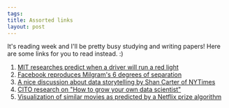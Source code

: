 ```yaml
--- 
tags: 
title: Assorted links
layout: post
---
```

It's reading week and I'll be pretty busy studying and writing papers! Here
are some links for you to read instead. :)

  1. [MIT researches predict when a driver will run a red light](http://www.pcmag.com/article2/0,2817,2397106,00.asp)
  2. [Facebook reproduces Milgram's 6 degrees of separation](https://www.facebook.com/note.php?note_id=10150388519243859)
  3. [A nice discussion about data storytelling by Shan Carter of NYTimes](http://flowingdata.com/2011/12/01/shan-carter-on-data-storytelling/)
  4. [CITO research on "How to grow your own data scientist"](http://www.citoresearch.com/content/growing-your-own-data-scientists)
  5. [Visualization of similar movies as predicted by a Netflix prize algorithm](http://www.the-ensemble.com/content/netflix-prize-movie-similarity-visualization)

